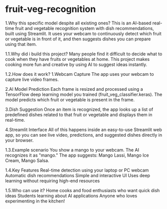 # fruit-veg-recognition
1.Why this specific model despite all existing ones?
This is an AI-based real-time fruit and vegetable recognition system with dish recommendations, built using Streamlit.
It uses your webcam to continuously detect which fruit or vegetable is in front of it, and then suggests dishes you can prepare using that item.

1.1.Why did i build this project?
Many people find it difficult to decide what to cook when they have fruits or vegetables at home. This project makes cooking more fun and creative by using AI to suggest ideas instantly.

1.2.How does it work?
1️.Webcam Capture
The app uses your webcam to capture live video frames.

2️.AI Model Prediction
Each frame is resized and processed using a TensorFlow deep learning model you trained (fruit_veg_classifier.keras).
The model predicts which fruit or vegetable is present in the frame.

3️.Dish Suggestion
Once an item is recognized, the app looks up a list of predefined dishes related to that fruit or vegetable and displays them in real-time.

4️.Streamlit Interface
All of this happens inside an easy-to-use Streamlit web app, so you can see live video, predictions, and suggested dishes directly in your browser.

1.3.Example scenario
You show a mango to your webcam.
The AI recognizes it as "mango."
The app suggests: Mango Lassi, Mango Ice Cream, Mango Salsa.

1.4.Key Features
Real-time detection using your laptop or PC webcam
Automatic dish recommendations
Simple and interactive UI
Uses deep learning without requiring high-end resources

1.5.Who can use it?
Home cooks and food enthusiasts who want quick dish ideas
Students learning about AI applications
Anyone who loves experimenting in the kitchen!

